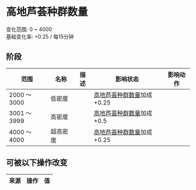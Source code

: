 # 高地芦荟种群数量  
变化范围: 0 ~ 4000  
基础变化率: +0.25 / 每15分钟  
## 阶段  
范围  |  名称  |  描述  |  影响状态  |  影响动作  
----  |  ----  |  ----  |  ----  |  ----  
2000 ～ 3000  |  低密度  |    |  [高地芦荟种群数量](AloeVera_HighlandsPop.md)加成+0.25  |    
3001 ～ 3999  |  高密度  |    |  [高地芦荟种群数量](AloeVera_HighlandsPop.md)加成+0.5  |    
4000 ～ 4000  |  超高密度  |    |  [高地芦荟种群数量](AloeVera_HighlandsPop.md)加成+0.25  |    
## 可被以下操作改变  
来源  |  操作  |  值  
----  |  ----  |  ----  
